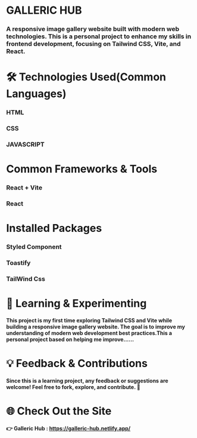 # GALLERIC HUB

### A responsive image gallery website built with modern web technologies. This is a personal project to enhance my skills in frontend development, focusing on Tailwind CSS, Vite, and React.

# 🛠 Technologies Used(Common Languages)

### HTML

### CSS

### JAVASCRIPT

# Common Frameworks & Tools

### React + Vite

### React

# Installed Packages

### Styled Component

### Toastify

### TailWind Css

# 🚀 Learning & Experimenting

#### This project is my first time exploring Tailwind CSS and Vite while building a responsive image gallery website. The goal is to improve my understanding of modern web development best practices.This a personal project based on helping me improve......

# 💡 Feedback & Contributions

#### Since this is a learning project, any feedback or suggestions are welcome! Feel free to fork, explore, and contribute. 🚀

# 🌐 Check Out the Site

#### 👉 Galleric Hub : https://galleric-hub.netlify.app/
